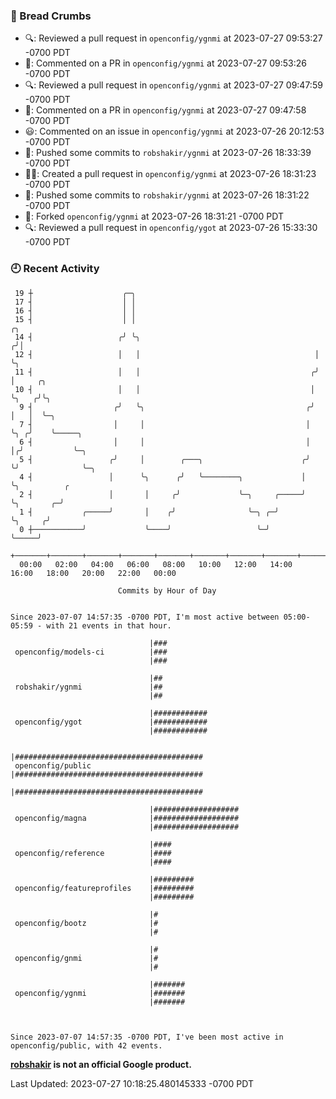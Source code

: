 ### 🍞 Bread Crumbs

 * 🔍: Reviewed a pull request in  `openconfig/ygnmi` at 2023-07-27 09:53:27 -0700 PDT
 * 💬: Commented on a PR in  `openconfig/ygnmi` at 2023-07-27 09:53:26 -0700 PDT
 * 🔍: Reviewed a pull request in  `openconfig/ygnmi` at 2023-07-27 09:47:59 -0700 PDT
 * 💬: Commented on a PR in  `openconfig/ygnmi` at 2023-07-27 09:47:58 -0700 PDT
 * 😃: Commented on an issue in `openconfig/ygnmi` at 2023-07-26 20:12:53 -0700 PDT
 * 🚢: Pushed some commits to `robshakir/ygnmi` at 2023-07-26 18:33:39 -0700 PDT
 * ✍🏼: Created a pull request in `openconfig/ygnmi` at 2023-07-26 18:31:23 -0700 PDT
 * 🚢: Pushed some commits to `robshakir/ygnmi` at 2023-07-26 18:31:22 -0700 PDT
 * 🍴: Forked `openconfig/ygnmi` at 2023-07-26 18:31:21 -0700 PDT
 * 🔍: Reviewed a pull request in  `openconfig/ygot` at 2023-07-26 15:33:30 -0700 PDT

### 🕘 Recent Activity
```
 19 ┼                    ╭─╮
 17 ┤                    │ │
 16 ┤                    │ │
 15 ┤                    │ │                                         ╭╮
 14 ┤                   ╭╯ ╰╮                                       ╭╯│
 12 ┤                   │   │                                       │ ╰╮
 11 ┤                   │   │                                      ╭╯  │     ╭╮
 10 ┤                   │   │                                      │   ╰╮   ╭╯╰╮
  9 ┤                  ╭╯   ╰╮                                    ╭╯    │   │  ╰─╮
  7 ┤                  │     │                                    │     ╰╮ ╭╯    ╰─────╮
  6 ┤                  │     │                                    │      │╭╯           ╰─╮
  5 ┤                 ╭╯     │        ╭───╮                      ╭╯      ╰╯              ╰─╮
  4 ┤                 │      ╰╮      ╭╯   ╰────────╮             │                         ╰╮          ╭
  2 ┤                 │       │     ╭╯             ╰─╮     ╭─────╯                          ╰╮       ╭─╯
  1 ┤           ╭─────╯       │    ╭╯                ╰─╮ ╭─╯                                 ╰╮     ╭╯
  0 ┼───────────╯             ╰────╯                   ╰─╯                                    ╰─────╯
    +───────+───────+───────+───────+───────+───────+───────+───────+───────+───────+───────+───────+────
  00:00   02:00   04:00   06:00   08:00   10:00   12:00   14:00   16:00   18:00   20:00   22:00   00:00   

						Commits by Hour of Day


Since 2023-07-07 14:57:35 -0700 PDT, I'm most active between 05:00-05:59 - with 21 events in that hour.

```



```
                               |###
 openconfig/models-ci          |###
                               |###

                               |##
 robshakir/ygnmi               |##
                               |##

                               |############
 openconfig/ygot               |############
                               |############

                               |##########################################
 openconfig/public             |##########################################
                               |##########################################

                               |###################
 openconfig/magna              |###################
                               |###################

                               |####
 openconfig/reference          |####
                               |####

                               |#########
 openconfig/featureprofiles    |#########
                               |#########

                               |#
 openconfig/bootz              |#
                               |#

                               |#
 openconfig/gnmi               |#
                               |#

                               |#######
 openconfig/ygnmi              |#######
                               |#######



Since 2023-07-07 14:57:35 -0700 PDT, I've been most active in openconfig/public, with 42 events.

```
**[robshakir](mailto:robjs@google.com) is not an official Google product.**  


Last Updated: 2023-07-27 10:18:25.480145333 -0700 PDT

